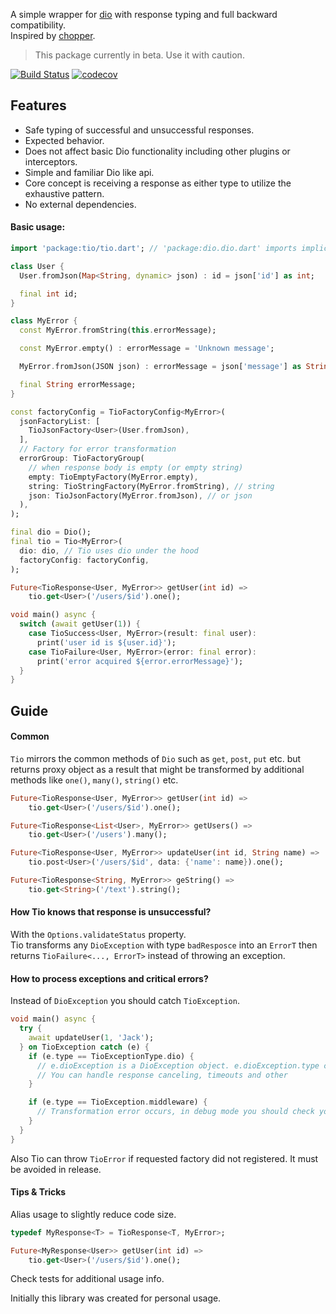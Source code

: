 A simple wrapper for [dio](https://pub.dev/packages/dio) with response typing and full backward compatibility.   
Inspired by [chopper](https://pub.dev/packages/chopper).

> This package currently in beta. Use it with caution.

<a href="https://github.com/urusai88/tio/actions"><img src="https://github.com/urusai88/tio/workflows/Build/badge.svg" alt="Build Status"></a>
[![codecov](https://codecov.io/gh/urusai88/tio/branch/main/graph/badge.svg)](https://codecov.io/gh/urusai88/tio)

## Features

- Safe typing of successful and unsuccessful responses.
- Expected behavior.
- Does not affect basic Dio functionality including other plugins or interceptors.
- Simple and familiar Dio like api.
- Core concept is receiving a response as either type to utilize the exhaustive pattern.
- No external dependencies.
 
#### Basic usage:
```dart
import 'package:tio/tio.dart'; // 'package:dio.dio.dart' imports implicitly.

class User {
  User.fromJson(Map<String, dynamic> json) : id = json['id'] as int;

  final int id;
}

class MyError {
  const MyError.fromString(this.errorMessage);

  const MyError.empty() : errorMessage = 'Unknown message';

  MyError.fromJson(JSON json) : errorMessage = json['message'] as String;

  final String errorMessage;
}

const factoryConfig = TioFactoryConfig<MyError>(
  jsonFactoryList: [
    TioJsonFactory<User>(User.fromJson),
  ],
  // Factory for error transformation
  errorGroup: TioFactoryGroup(
    // when response body is empty (or empty string)
    empty: TioEmptyFactory(MyError.empty),
    string: TioStringFactory(MyError.fromString), // string
    json: TioJsonFactory(MyError.fromJson), // or json
  ),
);

final dio = Dio();
final tio = Tio<MyError>(
  dio: dio, // Tio uses dio under the hood
  factoryConfig: factoryConfig,
);

Future<TioResponse<User, MyError>> getUser(int id) =>
    tio.get<User>('/users/$id').one();

void main() async {
  switch (await getUser(1)) {
    case TioSuccess<User, MyError>(result: final user):
      print('user id is ${user.id}');
    case TioFailure<User, MyError>(error: final error):
      print('error acquired ${error.errorMessage}');
  }
}

```

## Guide

#### Common

`Tio` mirrors the common methods of `Dio` such as `get`, `post`, `put` etc. but returns proxy object as a result that might be transformed by additional methods like `one()`, `many()`, `string()` etc.

```dart
Future<TioResponse<User, MyError>> getUser(int id) =>
    tio.get<User>('/users/$id').one();

Future<TioResponse<List<User>, MyError>> getUsers() =>
    tio.get<User>('/users').many();

Future<TioResponse<User, MyError>> updateUser(int id, String name) =>
    tio.post<User>('/users/$id', data: {'name': name}).one();

Future<TioResponse<String, MyError>> geString() =>
    tio.get<String>('/text').string();
```

#### How Tio knows that response is unsuccessful?
With the `Options.validateStatus` property.  
Tio transforms any `DioException` with type `badResposce` into an `ErrorT` then returns `TioFailure<..., ErrorT>` instead of throwing an exception.

#### How to process exceptions and critical errors?
Instead of `DioException` you should catch `TioException`.

```dart
void main() async {
  try {
    await updateUser(1, 'Jack');
  } on TioException catch (e) {
    if (e.type == TioExceptionType.dio) {
      // e.dioException is a DioException object. e.dioException.type can't be DioException.badResponse
      // You can handle response canceling, timeouts and other
    }

    if (e.type == TioException.middleware) {
      // Transformation error occurs, in debug mode you should check your response factories and server response
    }
  }
}
```

Also Tio can throw `TioError` if requested factory did not registered. It must be avoided in release.

#### Tips & Tricks

Alias usage to slightly reduce code size.

```dart
typedef MyResponse<T> = TioResponse<T, MyError>;

Future<MyResponse<User>> getUser(int id) =>
    tio.get<User>('/users/$id').one();
```

Check tests for additional usage info.

Initially this library was created for personal usage.

